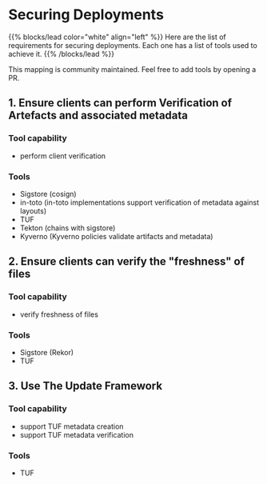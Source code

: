 # Securing Deployments

{{% blocks/lead color="white" align="left" %}}
Here are the list of requirements for securing deployments. Each one has a list of tools used to achieve it.
{{% /blocks/lead %}}

This mapping is community maintained.  Feel free to add tools by opening a PR.

## 1. Ensure clients can perform Verification of Artefacts and associated metadata

### Tool capability

- perform client verification

### Tools

- Sigstore (cosign)
- in-toto (in-toto implementations support verification of metadata against layouts)
- TUF
- Tekton (chains with sigstore)
- Kyverno (Kyverno policies validate artifacts and metadata)


## 2. Ensure clients can verify the "freshness" of files

### Tool capability

- verify freshness of files

### Tools

- Sigstore (Rekor)
- TUF

## 3. Use The Update Framework

### Tool capability

- support TUF metadata creation
- support TUF metadata verification

### Tools

- TUF
